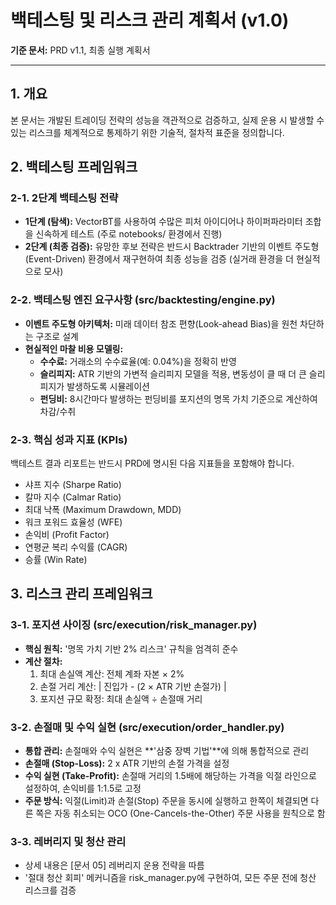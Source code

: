 # 백테스팅 및 리스크 관리 계획서 (v1.0)

**기준 문서:** PRD v1.1, 최종 실행 계획서

---

## 1. 개요
본 문서는 개발된 트레이딩 전략의 성능을 객관적으로 검증하고, 실제 운용 시 발생할 수 있는 리스크를 체계적으로 통제하기 위한 기술적, 절차적 표준을 정의합니다.

## 2. 백테스팅 프레임워크

### 2-1. 2단계 백테스팅 전략
- **1단계 (탐색):** VectorBT를 사용하여 수많은 피처 아이디어나 하이퍼파라미터 조합을 신속하게 테스트 (주로 notebooks/ 환경에서 진행)
- **2단계 (최종 검증):** 유망한 후보 전략은 반드시 Backtrader 기반의 이벤트 주도형(Event-Driven) 환경에서 재구현하여 최종 성능을 검증 (실거래 환경을 더 현실적으로 모사)

### 2-2. 백테스팅 엔진 요구사항 (src/backtesting/engine.py)
- **이벤트 주도형 아키텍처:** 미래 데이터 참조 편향(Look-ahead Bias)을 원천 차단하는 구조로 설계
- **현실적인 마찰 비용 모델링:**
    - **수수료:** 거래소의 수수료율(예: 0.04%)을 정확히 반영
    - **슬리피지:** ATR 기반의 가변적 슬리피지 모델을 적용, 변동성이 클 때 더 큰 슬리피지가 발생하도록 시뮬레이션
    - **펀딩비:** 8시간마다 발생하는 펀딩비를 포지션의 명목 가치 기준으로 계산하여 차감/수취

### 2-3. 핵심 성과 지표 (KPIs)
백테스트 결과 리포트는 반드시 PRD에 명시된 다음 지표들을 포함해야 합니다.
- 샤프 지수 (Sharpe Ratio)
- 칼마 지수 (Calmar Ratio)
- 최대 낙폭 (Maximum Drawdown, MDD)
- 워크 포워드 효율성 (WFE)
- 손익비 (Profit Factor)
- 연평균 복리 수익률 (CAGR)
- 승률 (Win Rate)

## 3. 리스크 관리 프레임워크

### 3-1. 포지션 사이징 (src/execution/risk_manager.py)
- **핵심 원칙:** '명목 가치 기반 2% 리스크' 규칙을 엄격히 준수
- **계산 절차:**
    1. 최대 손실액 계산: 전체 계좌 자본 × 2%
    2. 손절 거리 계산: | 진입가 - (2 × ATR 기반 손절가) |
    3. 포지션 규모 확정: 최대 손실액 ÷ 손절매 거리

### 3-2. 손절매 및 수익 실현 (src/execution/order_handler.py)
- **통합 관리:** 손절매와 수익 실현은 **'삼중 장벽 기법'**에 의해 통합적으로 관리
- **손절매 (Stop-Loss):** 2 x ATR 기반의 손절 가격을 설정
- **수익 실현 (Take-Profit):** 손절매 거리의 1.5배에 해당하는 가격을 익절 라인으로 설정하여, 손익비를 1:1.5로 고정
- **주문 방식:** 익절(Limit)과 손절(Stop) 주문을 동시에 실행하고 한쪽이 체결되면 다른 쪽은 자동 취소되는 OCO (One-Cancels-the-Other) 주문 사용을 원칙으로 함

### 3-3. 레버리지 및 청산 관리
- 상세 내용은 [문서 05] 레버리지 운용 전략을 따름
- '절대 청산 회피' 메커니즘을 risk_manager.py에 구현하여, 모든 주문 전에 청산 리스크를 검증
